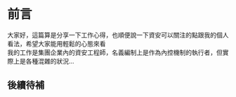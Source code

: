 # 前言
大家好，這篇算是分享一下工作心得，也順便說一下資安可以關注的點跟我的個人看法，希望大家能用輕鬆的心態來看  
我的工作是集團企業內的資安工程師，名義編制上是作為內控機制的執行者，但實際上是各種混雜的狀況...  
  
## 後續待補
